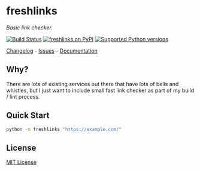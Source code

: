 # freshlinks

_Basic link checker._

[![Build Status](https://img.shields.io/github/actions/workflow/status/metaist/freshlinks/.github/workflows/ci.yaml?branch=main&style=for-the-badge)](https://github.com/metaist/freshlinks/actions)
[![freshlinks on PyPI](https://img.shields.io/pypi/v/freshlinks.svg?color=blue&style=for-the-badge)](https://pypi.org/project/freshlinks)
[![Supported Python versions](https://img.shields.io/pypi/pyversions/freshlinks?style=for-the-badge)](https://pypi.org/project/freshlinks)

[Changelog] - [Issues] - [Documentation]

[changelog]: https://github.com/metaist/freshlinks/blob/main/CHANGELOG.md
[issues]: https://github.com/metaist/freshlinks/issues
[documentation]: https://metaist.github.io/freshlinks/

## Why?

There are lots of existing services out there that have lots of bells and whistles, but I just want to include small fast link checker as part of my build / lint process.

## Quick Start

```bash
python -m freshlinks "https://example.com/"
```

## License

[MIT License](https://github.com/metaist/freshlinks/blob/main/LICENSE.md)
